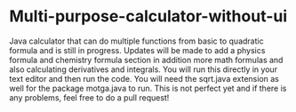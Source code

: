 # Multi-purpose-calculator-without-ui
Java calculator that can do multiple functions from basic to quadratic formula and is still in progress. Updates will be made to add a physics formula and chemistry formula section in addition more math formulas and also calculating derivatives and integrals. You will run this directly in your text editor and then run the code. You will need the sqrt.java extension as well for the package motga.java to run. This is not perfect yet and if there is any problems, feel free to do a pull request!

